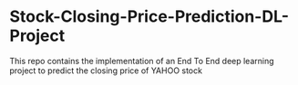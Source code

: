 # Stock-Closing-Price-Prediction-DL-Project
This repo contains the implementation of an End To End deep learning project to predict the closing price of YAHOO stock
